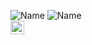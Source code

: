 ![Name](https://i.imgur.com/pPHCIwR.gif)
![Name](https://imgur.com/it55MM7.png)
<br />
<a href="https://www.linkedin.com/in/theluizgabriel/">
  <img align="left" alt="Mehdi's LinkdeIn" width="22px" src="https://cdn.jsdelivr.net/npm/simple-icons@v3/icons/linkedin.svg" />
</a>
